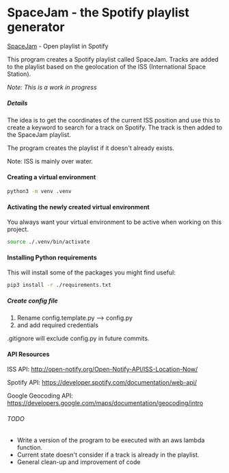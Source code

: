 # SpaceJam - the Spotify playlist generator 

[SpaceJam](https://open.spotify.com/playlist/5O5R4Tgb8Q92tlsZAKWuyG) - Open playlist in Spotify

This program creates a Spotify playlist called SpaceJam. 
Tracks are added to the playlist based on the geolocation of the ISS (International Space Station).

*Note: This is a work in progress*
##### Details
The idea is to get the coordinates of the current ISS position
and use this to create a keyword to search for a track on Spotify.
The track is then added to the SpaceJam playlist. 

The program creates the playlist if it doesn't already exists. 

Note: ISS is mainly over water.

#### Creating a virtual environment
```bash
python3 -m venv .venv
```

#### Activating the newly created virtual environment

You always want your virtual environment to be active when working on this project.

```bash
source ./.venv/bin/activate
```

#### Installing Python requirements

This will install some of the packages you might find useful:

```bash
pip3 install -r ./requirements.txt
```

##### Create config file
1. Rename config.template.py --> config.py
2. and add required credentials

.gitignore will exclude config.py in future commits.

#### API Resources
ISS API:
http://open-notify.org/Open-Notify-API/ISS-Location-Now/

Spotify API:
https://developer.spotify.com/documentation/web-api/

Google Geocoding API:
https://developers.google.com/maps/documentation/geocoding/intro


###### TODO
 - Write a version of the program to be executed with an aws lambda function.
 - Current state doesn't consider if a track is already in the playlist.
 - General clean-up and improvement of code
